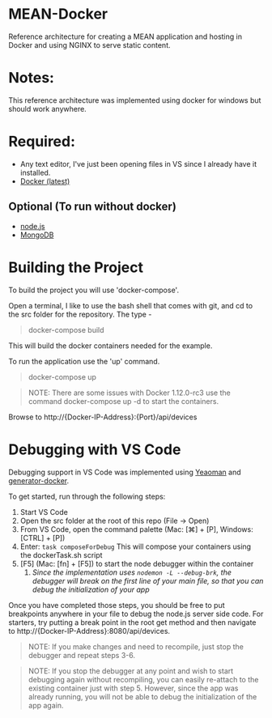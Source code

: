 # MEAN-Docker
Reference architecture for creating a MEAN application and hosting in Docker and using NGINX to serve static content. 

# Notes:
This reference architecture was implemented using docker for windows but should work anywhere.

# Required:
* Any text editor, I've just been opening files in VS since I already have it installed.
* [Docker (latest)](https://www.docker.com/) 

## Optional (To run without docker)
* [node.js](https://nodejs.org/)
* [MongoDB](https://www.mongodb.com/)

# Building the Project
To build the project you will use 'docker-compose'.

Open a terminal, I like to use the bash shell that comes with git, and cd to the src folder for the repository.  The type -

> docker-compose build

This will build the docker containers needed for the example.

To run the application use the 'up' command.

> docker-compose up

> NOTE: There are some issues with Docker 1.12.0-rc3  use the command docker-compose up -d to start the containers.

Browse to http://{Docker-IP-Address}:{Port}/api/devices

# Debugging with VS Code
Debugging support in VS Code was implemented using [Yeaoman](http://yeoman.io) and [generator-docker](https://github.com/Microsoft/generator-docker).

To get started, run through the following steps:
1. Start VS Code
2. Open the src folder at the root of this repo (File -> Open)
3. From VS Code, open the command palette (Mac: [⌘] + [P], Windows: [CTRL] + [P])
4. Enter: `task composeForDebug` This will compose your containers using the dockerTask.sh script
5. [F5] (Mac: [fn] + [F5]) to start the node debugger within the container
    1. _Since the implementation uses `nodemon -L --debug-brk`, the debugger will break on the first line of your main file, so that you can debug the initialization of your app_

Once you have completed those steps, you should be free to put breakpoints anywhere in your file to debug the node.js server side code.  For starters, try putting a break point in the root get method and then navigate to http://{Docker-IP-Address}:8080/api/devices.

> NOTE: If you make changes and need to recompile, just stop the debugger and repeat steps 3-6.

> NOTE: If you stop the debugger at any point and wish to start debugging again without recompiling, you can easily re-attach to the existing container just with step 5.  However, since the app was already running, you will not be able to debug the initialization of the app again.